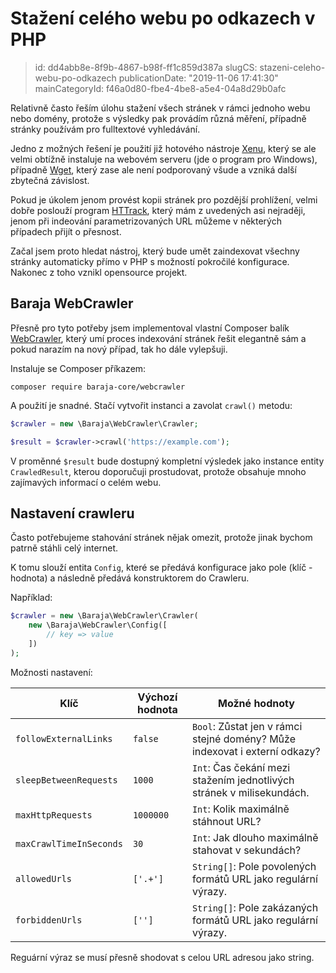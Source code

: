Stažení celého webu po odkazech v PHP
=====================================

> id: dd4abb8e-8f9b-4867-b98f-ff1c859d387a
> slugCS: stazeni-celeho-webu-po-odkazech
> publicationDate: "2019-11-06 17:41:30"
> mainCategoryId: f46a0d80-fbe4-4be8-a5e4-04a8d29b0afc

Relativně často řeším úlohu stažení všech stránek v rámci jednoho webu nebo domény, protože s výsledky pak provádím různá měření, případně stránky používám pro fulltextové vyhledávání.

Jedno z možných řešení je použití již hotového nástroje [Xenu](http://home.snafu.de/tilman/xenulink.html), který se ale velmi obtížně instaluje na webovém serveru (jde o program pro Windows), případně [Wget](https://www.gnu.org/software/wget/), který zase ale není podporovaný všude a vzniká další zbytečná závislost.

Pokud je úkolem jenom provést kopii stránek pro pozdější prohlížení, velmi dobře poslouží program [HTTrack](https://www.httrack.com/), který mám z uvedených asi nejraději, jenom při indeování parametrizovaných URL můžeme v některých případech přijít o přesnost.

Začal jsem proto hledat nástroj, který bude umět zaindexovat všechny stránky automaticky přímo v PHP s možností pokročilé konfigurace. Nakonec z toho vznikl opensource projekt.

Baraja WebCrawler
-----------------

Přesně pro tyto potřeby jsem implementoval vlastní Composer balík [WebCrawler](https://github.com/baraja-core/webcrawler), který umí proces indexování stránek řešit elegantně sám a pokud narazím na nový případ, tak ho dále vylepšuji.

Instaluje se Composer příkazem:

```shell
composer require baraja-core/webcrawler
```

A použití je snadné. Stačí vytvořit instanci a zavolat `crawl()` metodu:

```php
$crawler = new \Baraja\WebCrawler\Crawler;

$result = $crawler->crawl('https://example.com');
```

V proměnné `$result` bude dostupný kompletní výsledek jako instance entity `CrawledResult`, kterou doporučuji prostudovat, protože obsahuje mnoho zajímavých informací o celém webu.

Nastavení crawleru
------------------

Často potřebujeme stahování stránek nějak omezit, protože jinak bychom patrně stáhli celý internet.

K tomu slouží entita `Config`, které se předává konfigurace jako pole (klíč - hodnota) a následně předává konstruktorem do Crawleru.

Například:

```php
$crawler = new \Baraja\WebCrawler\Crawler(
    new \Baraja\WebCrawler\Config([
        // key => value
    ])
);
```

Možnosti nastavení:

| Klíč                    | Výchozí hodnota | Možné hodnoty |
|-------------------------|---------------|-----------------|
| `followExternalLinks`   | `false`       | `Bool`: Zůstat jen v rámci stejné domény? Může indexovat i externí odkazy? |
| `sleepBetweenRequests`  | `1000`        | `Int`: Čas čekání mezi stažením jednotlivých stránek v milisekundách. |
| `maxHttpRequests`       | `1000000`     | `Int`: Kolik maximálně stáhnout URL? |
| `maxCrawlTimeInSeconds` | `30`          | `Int`: Jak dlouho maximálně stahovat v sekundách? |
| `allowedUrls`           | `['.+']`      | `String[]`: Pole povolených formátů URL jako regulární výrazy. |
| `forbiddenUrls`         | `['']`        | `String[]`: Pole zakázaných formátů URL jako regulární výrazy. |

Reguární výraz se musí přesně shodovat s celou URL adresou jako string.
